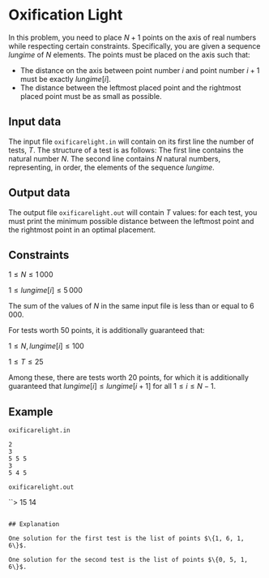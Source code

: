 # Oxification Light

In this problem, you need to place $N + 1$ points on the axis of real numbers while respecting certain constraints. Specifically, you are given a sequence $lungime$ of $N$ elements. The points must be placed on the axis such that:
- The distance on the axis between point number $i$ and point number $i + 1$ must be exactly $lungime[i]$.
- The distance between the leftmost placed point and the rightmost placed point must be as small as possible.

## Input data

The input file `oxificarelight.in` will contain on its first line the number of tests, $T$. The structure of a test is as follows:
The first line contains the natural number $N$. 
The second line contains $N$ natural numbers, representing, in order, the elements of the sequence $lungime$.

## Output data

The output file `oxificarelight.out` will contain $T$ values: for each test, you must print the minimum possible distance between the leftmost point and the rightmost point in an optimal placement.

## Constraints

$1 \leq N \leq 1\,000$

$1 \leq lungime[i] \leq 5\,000$

The sum of the values of $N$ in the same input file is less than or equal to $6\,000$.

For tests worth 50 points, it is additionally guaranteed that:

$1 \leq N, lungime[i] \leq 100$

$1 \leq T \leq 25$

Among these, there are tests worth 20 points, for which it is additionally guaranteed that $lungime[i] \leq lungime[i + 1]$ for all $1 \leq i \leq N - 1$.

## Example

`oxificarelight.in`

```
2
3
5 5 5
3
5 4 5
```

`oxificarelight.out`

``>
15
14
```

## Explanation

One solution for the first test is the list of points $\{1, 6, 1, 6\}$.

One solution for the second test is the list of points $\{0, 5, 1, 6\}$.
